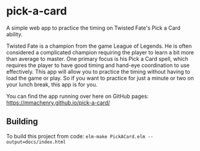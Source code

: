 # pick-a-card
A simple web app to practice the timing on Twisted Fate's Pick a Card ability.

Twisted Fate is a champion from the game League of Legends. He is often
considered a complicated champion requiring the player to learn a bit more than
average to master. One primary focus is his Pick a Card spell, which requires
the player to have good timing and hand-eye coordination to use effectively.
This app will allow you to practice the timing without having to load the game
or play. So if you want to practice for just a minute or two on your lunch break,
this app is for you.

You can find the app running over here on GitHub pages:
https://mmachenry.github.io/pick-a-card/

Building
---

To build this project from code:
`elm-make PickACard.elm --output=docs/index.html`
